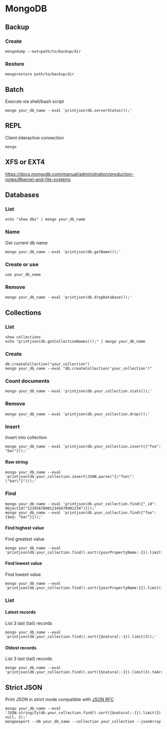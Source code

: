 # MongoDB

## Backup

### Create

    mongodump --out=path/to/backup/dir

### Restore

    mongorestore path/to/backup/dir

## Batch

Execute via shell/bash script

    mongo your_db_name --eval 'printjson(db.serverStatus());'

## REPL

Client interactive connection

    mongo

## XFS or EXT4

<https://docs.mongodb.com/manual/administration/production-notes/#kernel-and-file-systems>

## Databases

### List

    echo "show dbs" | mongo your_db_name

### Name

Get current db name

    mongo your_db_name --eval 'printjson(db.getName());'

### Create or use

    use your_db_name

### Remove

    mongo your_db_name --eval 'printjson(db.dropDatabase());'

## Collections

### List

    show collections
    echo "printjson(db.getCollectionNames());" | mongo your_db_name

### Create

    db.createCollection("your_collection")
    mongo your_db_name --eval "db.createCollection('your_collection')"

### Count documents

    mongo your_db_name --eval 'printjson(db.your_collection.stats());'

### Remove

    mongo your_db_name --eval 'printjson(db.your_collection.drop());'

### Insert

Insert into collection

    mongo your_db_name --eval 'printjson(db.your_collection.insert({"foo": "bar"}));'

#### Raw string

    mongo your_db_name --eval 'printjson(db.your_collection.insert(JSON.parse("{\"foo\": \"bar\"}")));'

### Find

    mongo your_db_name --eval 'printjson(db.your_collection.find({"_id": ObjectId("123456789012345678901234")}));'
    mongo your_db_name --eval 'printjson(db.your_collection.find({"foo": {$eq: "bar"}}));'

#### Find highest value

Find greatest value

    mongo your_db_name --eval 'printjson(db.your_collection.find().sort({yourPropertyName:-1}).limit(1));'

#### Find lowest value

Find lowest value

    mongo your_db_name --eval 'printjson(db.your_collection.find().sort({yourPropertyName:1}).limit(1));'

### List

#### Latest records

List 3 last (tail) records

    mongo your_db_name --eval 'printjson(db.your_collection.find().sort({$natural:-1}).limit(3));'

#### Oldest records

List 3 last (tail) records

    mongo your_db_name --eval 'printjson(db.your_collection.find().sort({$natural:-1}).limit(3).toArray());'

## Strict JSON

Print JSON in strict mode compatible with [JSON RFC](http://www.json.org)

    mongo your_db_name --eval 'JSON.stringify(db.your_collection.find().sort({$natural:-1}).limit(3).toArray(), null, 2);'
    mongoexport --db your_db_name --collection your_collection --jsonArray
